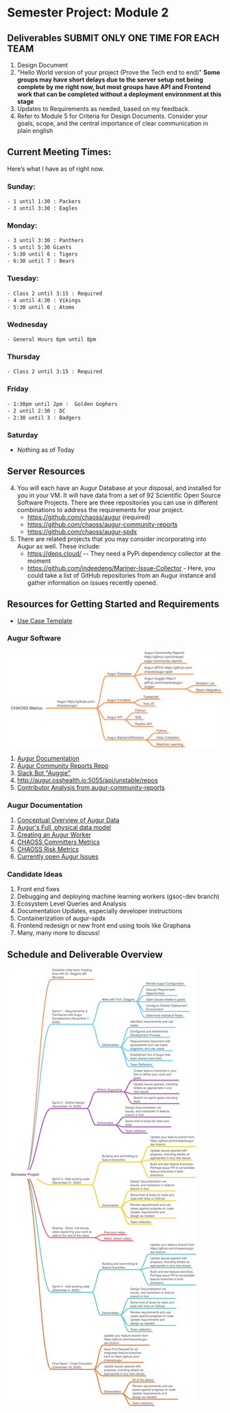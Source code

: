 # Semester Project: Module 2

## Deliverables  **SUBMIT ONLY ONE TIME FOR EACH TEAM**
1. Design Document
2. "Hello World version of your project (Prove the Tech end to end)" **Some groups may have short delays due to the server setup not being complete by me right now, but most groups have API and Frontend work that can be completed without a deployment environment at this stage** 
3. Updates to Requirements as needed, based on my feedback. 
4. Refer to Module 5 for Criteria for Design Documents. Consider your goals, scope, and the central importance of clear communication in plain english


## Current Meeting Times: 
Here’s what I have as of right now. 

### Sunday:
    - 1 until 1:30 : Packers
    - 3 until 3:30 : Eagles

### Monday:
    - 3 until 3:30 : Panthers
    - 5 until 5:30 Giants
    - 5:30 until 6 : Tigers
    - 6:30 until 7 : Bears

### Tuesday:
    - Class 2 until 3:15 : Required
    - 4 until 4:30 : Vikings
    - 5:30 until 6 : Atoms

### Wednesday
    - General Hours 6pm until 8pm 

### Thursday
    - Class 2 until 3:15 : Required

### Friday
    - 1:30pm until 2pm :  Golden Gophers 
    - 2 until 2:30 : DC
    - 2:30 until 3 : Badgers


### Saturday
 - Nothing as of Today

## Server Resources 
4. You will each have an Augur Database at your disposal, and installed for you in your VM. It will have data from a set of 92 Scientific Open Source Software Projects. There are three repositories you can use in different combinations to address the requirements for your project. 
    - https://github.com/chaoss/augur (required)
    - https://github.com/chaoss/augur-community-reports 
    - https://github.com/chaoss/augur-spdx 
5. There are related projects that you may consider incorporating into Augur as well. These include: 
    - https://deps.cloud/ -- They need a PyPi dependency collector at the moment
    - https://github.com/indeedeng/Mariner-Issue-Collector - Here, you could take a list of GitHub repositories from an Augur instance and gather information on issues recently opened. 

## Resources for Getting Started and Requirements
 - [Use Case Template](./_use-case-template.md)

### Augur Software
![](./images/augur-map.png)
1. [Augur Documentation](https://oss-augur.readthedocs.io/en/dev/)
2. [Augur Community Reports Repo](https://github.com/chaoss/augur-community-reports)
3. [Slack Bot "Auggie"](http://auggie.augurlabs.io/#/login)
4. http://augur.osshealth.io:5055/api/unstable/repos
5. [Contributor Analysis from augur-community-reports](https://docs.google.com/presentation/d/1rLuEROyKlujjPd9AEQ5z1v0V1WPYagv454SBHFNpRDU/edit#slide=id.g8b77fbdb00_0_5)

### Augur Documentation
1. [Conceptual Overview of Augur Data](http://www.augurlabs.io/under-the-hood-with-augurs-data/)
2. [Augur's Full, physical data model](http://www.augurlabs.io/augurs-full-physical-data-model/)
3. [Creating an Augur Worker](http://www.augurlabs.io/learn-how-to-create-an-augur-worker/)
4. [CHAOSS Committers Metrics](https://chaoss.community/metric-committers/)
5. [CHAOSS Risk Metrics](https://chaoss.community/metrics/#user-content-focus-area---business-risk)
6. [Currently open Augur Issues](https://github.com/chaoss/augur/issues)

### Candidate Ideas
1. Front end fixes
2. Debugging and deploying machine learning workers (gsoc-dev branch)
3. Ecosystem Level Queries and Analysis
4. Documentation Updates, especially developer instructions
5. Containerization of augur-spdx
6. Frontend redesign or new front end using tools like Graphana 
7. Many, many more to discuss!


## Schedule and Deliverable Overview
![](./images/semester-project.png)
